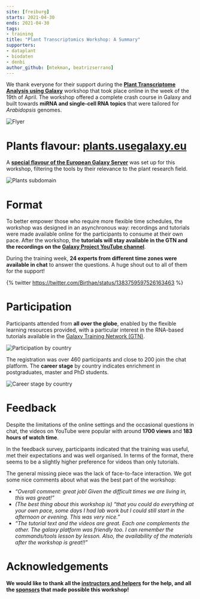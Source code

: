```yaml
---
site: [freiburg]
starts: 2021-04-30
ends: 2021-04-30
tags:
- training
title: "Plant Transcriptomics Workshop: A Summary"
supporters:
- dataplant
- biodaten
- denbi
author_github: [mtekman, beatrizserrano]
---
```


We thank everyone for their support during the [__Plant Transcriptome Analysis using Galaxy__](https://docs.google.com/document/d/1Y5MqYmMxFCy7PDImYYuHLhgCKVV7MjoGMr22G2U68Ec/preview) workshop that took place online in the week of the 19th of April. The workshop offered a complete crash course in Galaxy and built towards __miRNA and single-cell RNA topics__ that were tailored for _Arabidopsis_ genomes.

![Flyer](/assets/media/plant_workshop/plants_workshop_flyer.png)

# Plants flavour: [plants.usegalaxy.eu](https://plants.usegalaxy.eu/)

A [__special flavour of the European Galaxy Server__](https://galaxyproject.eu/posts/2020/12/28/subdomains/) was set up for this workshop, filtering the tools by their relevance to the plant research field.

![Plants subdomain](/assets/media/plant_workshop/plants_subdomain.png)

# Format

To better empower those who require more flexible time schedules, the workshop was designed in an asynchronous way: recordings and tutorials were made available online for the participants to consume at their own pace. After the workshop, the __tutorials will stay available in the GTN and the recordings on the [Galaxy Project YouTube channel](https://www.youtube.com/channel/UCwoMMZPbz1L9AZzvIvrvqYA)__.

During the training week, __24 experts from different time zones were available in chat__ to answer the questions. A huge shout out to all of them for the support!

{% twitter https://twitter.com/Birthae/status/1383759597526163463 %}

# Participation

Participants attended from __all over the globe__, enabled by the flexible learning resources provided, with a particular interest in the RNA-based tutorials available in the [Galaxy Training Network (GTN)](https://training.galaxyproject.org/). 

![Participation by country](/assets/media/plant_workshop/worldstats.png)

The registration was over 460 participants and close to 200 join the chat platform. The __career stage__ by country indicates enrichment in postgraduates, master and PhD students.

![Career stage by country](/assets/media/plant_workshop/career_stage.png)


# Feedback

Despite the limitations of the online settings and the occasional questions in chat, the videos on YouTube were popular with around __1700 views__ and __183 hours of watch time__.

In the feedback survey, participants indicated that the training was useful, met their expectations and was well organised. In terms of the format, there seems to be a slightly higher preference for videos than only tutorials.

The general missing piece was the lack of face-to-face interaction. We got some nice comments about what was the best part of the workshop:

* _“Overall comment: great job! Given the difficult times we are living in, this was great!”_
* _(The best thing about this workshop is) “that you could do everything at your own pace, some days I had lab work but I could still start in the afternoon or evening. This was very nice.”_
* _“The tutorial text and the videos are great. Each one complements the other. The galaxy platform was friendly too. I can remember the commands/tools lesson by lesson. Also, the availability of the materials after the workshop is great!!”_

# Acknowledgements

__We would like to thank all the [instructors and helpers](https://docs.google.com/document/d/1Y5MqYmMxFCy7PDImYYuHLhgCKVV7MjoGMr22G2U68Ec/preview#heading=h.k8fqtp98jpsx) for the help, and all the [sponsors](https://docs.google.com/document/d/1Y5MqYmMxFCy7PDImYYuHLhgCKVV7MjoGMr22G2U68Ec/preview#heading=h.ks0q6pp1llrl) that made possible this workshop!__
